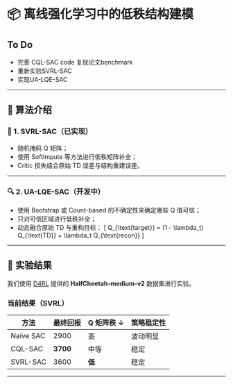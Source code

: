 # 📦 离线强化学习中的低秩结构建模

## To Do 
- 完善 CQL-SAC code 复现论文benchmark
- 重新实验SVRL-SAC
- 实现UA-LQE-SAC

---

## 🧠 算法介绍

### 🧩 1. SVRL-SAC（已实现）

- 随机掩码 Q 矩阵；
- 使用 SoftImpute 等方法进行低秩矩阵补全；
- Critic 损失结合原始 TD 误差与结构重建误差。

---

### 🔍 2. UA-LQE-SAC（开发中）

- 使用 Bootstrap 或 Count-based 的不确定性来确定哪些 Q 值可信；
- 只对可信区域进行低秩补全；
- 动态融合原始 TD 与重构目标：
  \[
  Q_{\text{target}} = (1 - \lambda_t) Q_{\text{TD}} + \lambda_t Q_{\text{recon}}
  \]

---

## 🧪 实验结果

我们使用 [D4RL](https://github.com/rail-berkeley/d4rl) 提供的 **HalfCheetah-medium-v2** 数据集进行实验。

### 当前结果（SVRL）

| 方法         | 最终回报 | Q 矩阵秩 ↓ | 策略稳定性       |
|--------------|----------|------------|------------------|
| Naive SAC    | 2900     | 高         | 波动明显          |
| CQL-SAC      | **3700** | 中等       | 稳定              |
| SVRL-SAC     | 3600     | **低**     | 稳定              |

---





